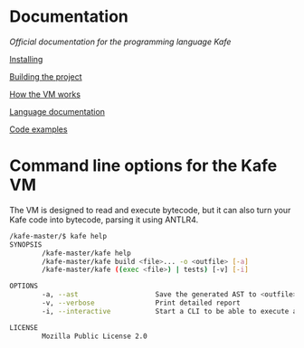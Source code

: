 # Documentation
*Official documentation for the programming language Kafe*

[Installing](installing.md)

[Building the project](building.md)

[How the VM works](vm.md)

[Language documentation](lang/main.md)

[Code examples](examples.md)

# Command line options for the Kafe VM

The VM is designed to read and execute bytecode, but it can also turn your Kafe code into bytecode, parsing it using ANTLR4.

```bash
/kafe-master/$ kafe help
SYNOPSIS
        /kafe-master/kafe help
        /kafe-master/kafe build <file>... -o <outfile> [-a]
        /kafe-master/kafe ((exec <file>) | tests) [-v] [-i]

OPTIONS
        -a, --ast                   Save the generated AST to <outfile>.ast
        -v, --verbose               Print detailed report
        -i, --interactive           Start a CLI to be able to execute a file instruction per instruction

LICENSE
        Mozilla Public License 2.0
```
